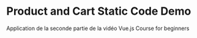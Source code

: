 # Product and Cart Static Code Demo

Application de la seconde partie de la vidéo Vue.js Course for beginners

